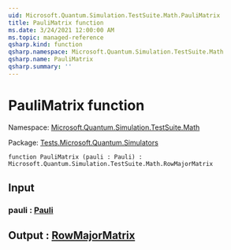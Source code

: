 ```yaml
---
uid: Microsoft.Quantum.Simulation.TestSuite.Math.PauliMatrix
title: PauliMatrix function
ms.date: 3/24/2021 12:00:00 AM
ms.topic: managed-reference
qsharp.kind: function
qsharp.namespace: Microsoft.Quantum.Simulation.TestSuite.Math
qsharp.name: PauliMatrix
qsharp.summary: ''
---
```


# PauliMatrix function

Namespace: [Microsoft.Quantum.Simulation.TestSuite.Math](xref:Microsoft.Quantum.Simulation.TestSuite.Math)

Package: [Tests.Microsoft.Quantum.Simulators](https://nuget.org/packages/Tests.Microsoft.Quantum.Simulators)




```qsharp
function PauliMatrix (pauli : Pauli) : Microsoft.Quantum.Simulation.TestSuite.Math.RowMajorMatrix
```


## Input

### pauli : [Pauli](xref:microsoft.quantum.lang-ref.pauli)





## Output : [RowMajorMatrix](xref:Microsoft.Quantum.Simulation.TestSuite.Math.RowMajorMatrix)

